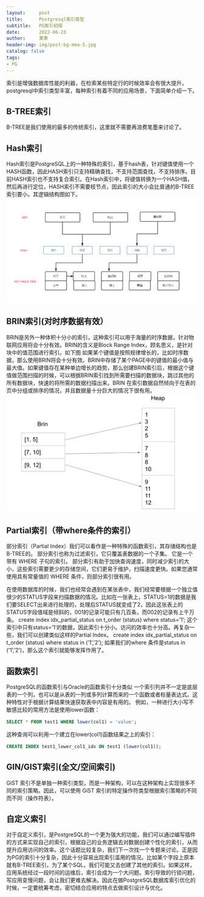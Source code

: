 ```yaml
---
layout:     post
title:      Postgresql索引类型
subtitle:   PG索引初探
date:       2022-06-23
author:     果果
header-img: img/post-bg-mma-5.jpg
catalog: false
tags:
- PG
---
```


索引是增强数据库性能的利器，在检索某些特定行的时候效率会有很大提升，postgresql中索引类型丰富，每种索引有着不同的应用场景，下面简单介绍一下。

## B-TREE索引
B-TREE是我们使用的最多的传统索引，这里就不需要再浪费笔墨来讨论了。

## Hash索引
Hash索引是PostgreSQL上的一种特殊的索引，基于hash表，针对键值使用一个HASH函数，因此HASH索引只支持精确查找，不支持范围查找，不支持排序。目前HASH索引也不支持复合索引。在Hash索引中，将键值转换为一个HASH值，然后再进行定位，HASH索引不需要枝节点，因此索引的大小会比普通的B-TREE索引要小。其逻辑结构图如下。
![pg0](/img-post/202206/pg_index1.png "pg0")

## BRIN索引(对时序数据有效）
BRIN是另外一种体积十分小的索引，这种索引可以用于海量的时序数据，针对物联网应用将会十分有效。BRIN的含义是Block Range Index，顾名思义，是针对块中的值范围进行索引。如下图
如果某个键值是按照规律增长的，比如时序数据，那么使用BRIN将会十分有效。BRIN中存储了某个PAGE中的键值的最小值与最大值。如果键值存在某种单边增长的趋势，那么创建BRIN索引后，根据这个键值做范围扫描的时候，可以根据BRIN索引找到所需要扫描的数据块，跳过其他的所有数据块，快速的将所需的数据扫描出来。BRIN 在索引数据自然倾向于在表的页中分组或排序的情况，并且数据量十分巨大的情况下很有用。
![pg1](/img-post/202206/pg_index2.png "pg1")

## Partial索引（带where条件的索引）
部分索引（Partial Index）我们可以看作是一种特殊的函数索引，其存储结构也是B-TREE的。 部分索引也称为过滤索引，它只覆盖表数据的一个子集。 它是一个带有 WHERE 子句的索引。
部分索引有助于加快查询速度，同时减少索引的大小，这些索引需要更少的存储空间，它们更易于维护，扫描速度更快。如果您通常使用具有常量值的 WHERE 条件，则部分索引很有用。

在使用数据库的时候，我们也经常会遇到在某张表中，我们经常要根据一个独立值很少的STATUS字段来扫描数据的情况。比如在一张表上，STATUS=1的数据是我们要SELECT出来进行处理的，处理后STATUS就变成了2，因此这张表上的STATUS字段值域是倾斜的，001的记录可能只有几百条，而002的记录有上千万条。
create index idx_partial_status on t_order (status) where status=’1’;
这个索引中只有status=’1’的数据，因此索引十分小。访问的效率也十分高。再复杂一些，我们可以创建类似这样的Partial Index。
create index idx_partial_status on t_order (status) where status in (’1’,’2’);
如果我们的where 条件是status in (’1’,’2’)，那么这个索引就能够发挥作用了。

## 函数索引
PostgreSQL的函数索引与Oracle的函数索引十分类似
一个索引列并不一定是底层表的一个列，也可以是从表的一列或多列计算而来的一个函数或者标量表达式。这种特性对于根据计算结果快速获取表中内容是有用的。
例如，一种进行大小写不敏感比较的常用方法是使用lower函数：
```sql
SELECT * FROM test1 WHERE lower(col1) = 'value';
```
这种查询可以利用一个建立在lower(col1)函数结果之上的索引：
```sql
CREATE INDEX test1_lower_col1_idx ON test1 (lower(col1));
```


## GIN/GIST索引(全文/空间索引)
GiST 索引不是单独一种索引类型，而是一种架构，可以在这种架构上实现很多不同的索引策略。因此，可以使用 GiST 索引的特定操作符类型根据索引策略的不同而不同（操作符表）。

## 自定义索引
对于自定义索引，是PostgreSQL的一个更为强大的功能，我们可以通过编写插件的方式来实现自己的索引，根据自己的业务逻辑去对数据创建个性化的索引，从而提升应用访问的效率。这个话题比较复杂，我们下一次找一个专题来讨论。正是因为PG的索引十分复杂，因此十分容易出现索引滥用的情况。比如某个字段上原本就有B-TREE索引，为了某个SQL，我们可能又去创建了其他的索引。如果这样，应用系统经过一段时间的运维后，索引会成为一个大问题。索引导致的行锁问题，写应用变慢问题，会让我们更难去解决。因此在做PostgreSQL数据库索引优化的时候，一定要统筹考虑，密切结合应用的特点去做索引设计与优化。
